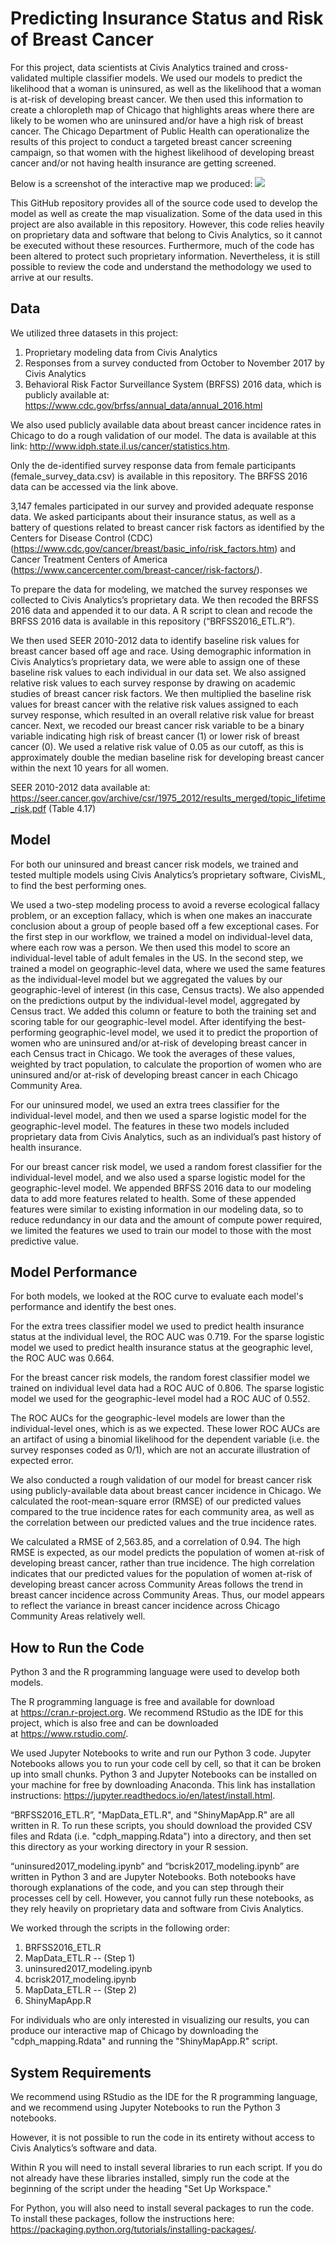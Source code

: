 # Predicting Insurance Status and Risk of Breast Cancer
For this project, data scientists at Civis Analytics trained and cross-validated multiple classifier models. We used our models to predict the likelihood that a woman is uninsured, as well as the likelihood that a woman is at-risk of developing breast cancer. We then used this information to create a chloropleth map of Chicago that highlights areas where there are likely to be women who are uninsured and/or have a high risk of breast cancer. The Chicago Department of Public Health can operationalize the results of this project to conduct a targeted breast cancer screening campaign, so that women with the highest likelihood of developing breast cancer and/or not having health insurance are getting screened.

Below is a screenshot of the interactive map we produced:
![](screenshot_ShinyAppMap.png)


This GitHub repository provides all of the source code used to develop the model as well as create the map visualization. Some of the data used in this project are also available in this repository. However, this code relies heavily on proprietary data and software that belong to Civis Analytics, so it cannot be executed without these resources. Furthermore, much of the code has been altered to protect such proprietary information. Nevertheless, it is still possible to review the code and understand the methodology we used to arrive at our results. 


## Data 
We utilized three datasets in this project:
1. Proprietary modeling data from Civis Analytics
2. Responses from a survey conducted from October to November 2017 by Civis Analytics
3. Behavioral Risk Factor Surveillance System (BRFSS) 2016 data, which is publicly available at: https://www.cdc.gov/brfss/annual_data/annual_2016.html

We also used publicly available data about breast cancer incidence rates in Chicago to do a rough validation of our model. The data is available at this link: http://www.idph.state.il.us/cancer/statistics.htm.

Only the de-identified survey response data from female participants (female_survey_data.csv) is available in this repository. The BRFSS 2016 data can be accessed via the link above. 

3,147 females participated in our survey and provided adequate response data. We asked participants about their insurance status, as well as a battery of questions related to breast cancer risk factors as identified by the Centers for Disease Control (CDC) (https://www.cdc.gov/cancer/breast/basic_info/risk_factors.htm) and Cancer Treatment Centers of America (https://www.cancercenter.com/breast-cancer/risk-factors/). 

To prepare the data for modeling, we matched the survey responses we collected to Civis Analytics’s proprietary data. We then recoded the BRFSS 2016 data and appended it to our data. A R script to clean and recode the BRFSS 2016 data is available in this repository (“BRFSS2016_ETL.R”). 

We then used SEER 2010-2012 data to identify baseline risk values for breast cancer based off age and race. Using demographic information in Civis Analytics’s proprietary data, we were able to assign one of these baseline risk values to each individual in our data set. We also assigned relative risk values to each survey response by drawing on academic studies of breast cancer risk factors. We then multiplied the baseline risk values for breast cancer with the relative risk values assigned to each survey response, which resulted in an overall relative risk value for breast cancer. Next, we recoded our breast cancer risk variable to be a binary variable indicating high risk of breast cancer (1) or lower risk of breast cancer (0). We used a relative risk value of 0.05 as our cutoff, as this is approximately double the median baseline risk for developing breast cancer within the next 10 years for all women.

SEER 2010-2012 data available at: https://seer.cancer.gov/archive/csr/1975_2012/results_merged/topic_lifetime_risk.pdf (Table 4.17)


## Model
For both our uninsured and breast cancer risk models, we trained and tested multiple models using Civis Analytics’s proprietary software, CivisML, to find the best performing ones.

We used a two-step modeling process to avoid a reverse ecological fallacy problem, or an exception fallacy, which is when one makes an inaccurate conclusion about a group of people based off a few exceptional cases. For the first step in our workflow, we trained a model on individual-level data, where each row was a person. We then used this model to score an individual-level table of adult females in the US. In the second step, we trained a model on geographic-level data, where we used the same features as the individual-level model but we aggregated the values by our geographic-level of interest (in this case, Census tracts). We also appended on the predictions output by the individual-level model, aggregated by Census tract. We added this column or feature to both the training set and scoring table for our geographic-level model. After identifying the best-performing geographic-level model, we used it to predict the proportion of women who are uninsured and/or at-risk of developing breast cancer in each Census tract in Chicago. We took the averages of these values, weighted by tract population, to calculate the proportion of women who are uninsured and/or at-risk of developing breast cancer in each Chicago Community Area. 

For our uninsured model, we used an extra trees classifier for the individual-level model, and then we used a sparse logistic model for the geographic-level model. The features in these two models included proprietary data from Civis Analytics, such as an individual’s past history of health insurance.

For our breast cancer risk model, we used a random forest classifier for the individual-level model, and we also used a sparse logistic model for the geographic-level model. We appended BRFSS 2016 data to our modeling data to add more features related to health. Some of these appended features were similar to existing information in our modeling data, so to reduce redundancy in our data and the amount of compute power required, we limited the features we used to train our model to those with the most predictive value. 


## Model Performance
For both models, we looked at the ROC curve to evaluate each model's performance and identify the best ones.

For the extra trees classifier model we used to predict health insurance status at the individual level, the ROC AUC was 0.719. For the sparse logistic model we used to predict health insurance status at the geographic level, the ROC AUC was 0.664.

For the breast cancer risk models, the random forest classifier model we trained on individual level data had a ROC AUC of 0.806. The sparse logistic model we used for the geographic-level model had a ROC AUC of 0.552.

The ROC AUCs for the geographic-level models are lower than the individual-level ones, which is as we expected. These lower ROC AUCs are an artifact of using a binomial likelihood for the dependent variable (i.e. the survey responses coded as 0/1), which are not an accurate illustration of expected error. 

We also conducted a rough validation of our model for breast cancer risk using publicly-available data about breast cancer incidence in Chicago. We calculated the root-mean-square error (RMSE) of our predicted values compared to the true incidence rates for each community area, as well as the correlation between our predicted values and the true incidence rates. 

We calculated a RMSE of 2,563.85, and a correlation of 0.94. The high RMSE is expected, as our model predicts the population of women at-risk of developing breast cancer, rather than true incidence. The high correlation indicates that our predicted values for the population of women at-risk of developing breast cancer across Community Areas follows the trend in breast cancer incidence across Community Areas. Thus, our model appears to reflect the variance in breast cancer incidence across Chicago Community Areas relatively well. 


## How to Run the Code
Python 3 and the R programming language were used to develop both models.

The R programming language is free and available for download at https://cran.r-project.org. We recommend RStudio as the IDE for this project, which is also free and can be downloaded at https://www.rstudio.com/.

We used Jupyter Notebooks to write and run our Python 3 code. Jupyter Notebooks allows you to run your code cell by cell, so that it can be broken up into small chunks. Python 3 and Jupyter Notebooks can be installed on your machine for free by downloading Anaconda. This link has installation instructions: https://jupyter.readthedocs.io/en/latest/install.html. 

“BRFSS2016_ETL.R”, "MapData_ETL.R", and "ShinyMapApp.R" are all written in R. To run these scripts, you should download the provided CSV files and Rdata (i.e. "cdph_mapping.Rdata") into a directory, and then set this directory as your working directory in your R session.

“uninsured2017_modeling.ipynb” and “bcrisk2017_modeling.ipynb” are written in Python 3 and are Jupyter Notebooks. Both notebooks have thorough explanations of the code, and you can step through their processes cell by cell. However, you cannot fully run these notebooks, as they rely heavily on proprietary data and software from Civis Analytics. 

We worked through the scripts in the following order:
1) BRFSS2016_ETL.R
2) MapData_ETL.R -- (Step 1)
3) uninsured2017_modeling.ipynb
4) bcrisk2017_modeling.ipynb
5) MapData_ETL.R -- (Step 2)
6) ShinyMapApp.R

For individuals who are only interested in visualizing our results, you can produce our interactive map of Chicago by downloading the "cdph_mapping.Rdata" and running the "ShinyMapApp.R" script.


## System Requirements
We recommend using RStudio as the IDE for the R programming language, and we recommend using Jupyter Notebooks to run the Python 3 notebooks. 

However, it is not possible to run the code in its entirety without access to Civis Analytics’s software and data.  

Within R you will need to install several libraries to run each script. If you do not already have these libraries installed, simply run the code at the beginning of the script under the heading "Set Up Workspace." 

For Python, you will also need to install several packages to run the code. To install these packages, follow the instructions here: https://packaging.python.org/tutorials/installing-packages/.
